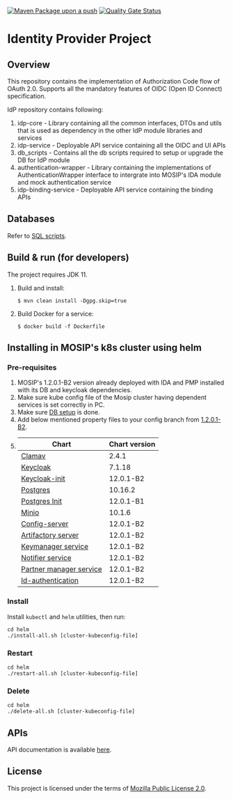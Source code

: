 [![Maven Package upon a push](https://github.com/mosip/idp/actions/workflows/push_trigger.yml/badge.svg?branch=develop)](https://github.com/mosip/idp/actions/workflows/push_trigger.yml)
[![Quality Gate Status](https://sonarcloud.io/api/project_badges/measure?project=mosip_idp&id=mosip_idp&metric=alert_status)](https://sonarcloud.io/dashboard?id=mosip_idp)


# Identity Provider Project

## Overview

This repository contains the implementation of Authorization Code flow of OAuth 2.0. Supports all the mandatory features of OIDC (Open ID Connect) specification.

IdP repository contains following:

1. idp-core - Library containing all the common interfaces, DTOs and utils that is used as dependency in the other IdP module libraries and services
2. idp-service - Deployable API service containing all the OIDC and UI APIs
3. db_scripts - Contains all the db scripts required to setup or upgrade the DB for IdP module
4. authentication-wrapper - Library containing the implementations of AuthenticationWrapper interface to intergrate into MOSIP's IDA module and mock authentication service
5. idp-binding-service - Deployable API service containing the binding APIs


## Databases
Refer to [SQL scripts](db_scripts).

## Build & run (for developers)
The project requires JDK 11. 
1. Build and install:
    ```
    $ mvn clean install -Dgpg.skip=true
    ```
1. Build Docker for a service:
    ```
    $ docker build -f Dockerfile
    ```
## Installing in MOSIP's k8s cluster using helm
### Pre-requisites
1. MOSIP's 1.2.0.1-B2 version already deployed with IDA and PMP installed with its DB and keycloak dependencies.
1. Make sure kube config file of the Mosip cluster having dependent services is set correctly in PC.
1. Make sure [DB setup](db_scripts#initialize-idp-db) is done.
1. Add below mentioned property files to your config branch from [1.2.0.1-B2](https://github.com/mosip/mosip-config/tree/v1.2.0.1-B2).
1.  | Chart | Chart version |
    |---|---|
    |[Clamav](https://github.com/mosip/mosip-infra/tree/v1.2.0.1-B2/deployment/v3/external/antivirus/clamav) | 2.4.1 |
    |[Keycloak](https://github.com/mosip/mosip-infra/tree/v1.2.0.1-B2/deployment/v3/external/iam) | 7.1.18 |
    |[Keycloak-init](https://github.com/mosip/mosip-infra/tree/v1.2.0.1-B2/deployment/v3/external/iam) | 12.0.1-B2 |
    |[Postgres](https://github.com/mosip/mosip-infra/tree/v1.2.0.1-B2/deployment/v3/external/postgres) | 10.16.2 |
    |[Postgres Init](https://github.com/mosip/mosip-infra/tree/v1.2.0.1-B2/deployment/v3/external/postgres) | 12.0.1-B1 |
    |[Minio](https://github.com/mosip/mosip-infra/tree/v1.2.0.1-B2/deployment/v3/external/object-store) | 10.1.6 |
    |[Config-server](https://github.com/mosip/mosip-infra/tree/v1.2.0.1-B2/deployment/v3/mosip/config-server) | 12.0.1-B2 |
    |[Artifactory server](https://github.com/mosip/mosip-infra/tree/v1.2.0.1-B2/deployment/v3/mosip/artifactory) | 12.0.1-B2 |
    |[Keymanager service](https://github.com/mosip/mosip-infra/blob/v1.2.0.1-B2/deployment/v3/mosip/kernel/install.sh) | 12.0.1-B2 |
    |[Notifier service](https://github.com/mosip/mosip-infra/blob/v1.2.0.1-B2/deployment/v3/mosip/kernel/install.sh) | 12.0.1-B2 |
    |[Partner manager service](https://github.com/mosip/mosip-infra/blob/v1.2.0.1-B2/deployment/v3/mosip/pms/install.sh) | 12.0.1-B2 |
    |[Id-authentication](https://github.com/mosip/mosip-infra/blob/v1.2.0.1-B2/deployment/v3/mosip/ida/install.sh) | 12.0.1-B2 |
### Install
Install `kubectl` and `helm` utilities, then run:
```
cd helm
./install-all.sh [cluster-kubeconfig-file]
```
### Restart
```
cd helm
./restart-all.sh [cluster-kubeconfig-file]
```
### Delete
```
cd helm
./delete-all.sh [cluster-kubeconfig-file]
```
## APIs
API documentation is available [here](https://mosip.stoplight.io/docs/identity-provider/branches/main/6f1syzijynu40-identity-provider).

## License
This project is licensed under the terms of [Mozilla Public License 2.0](LICENSE).

